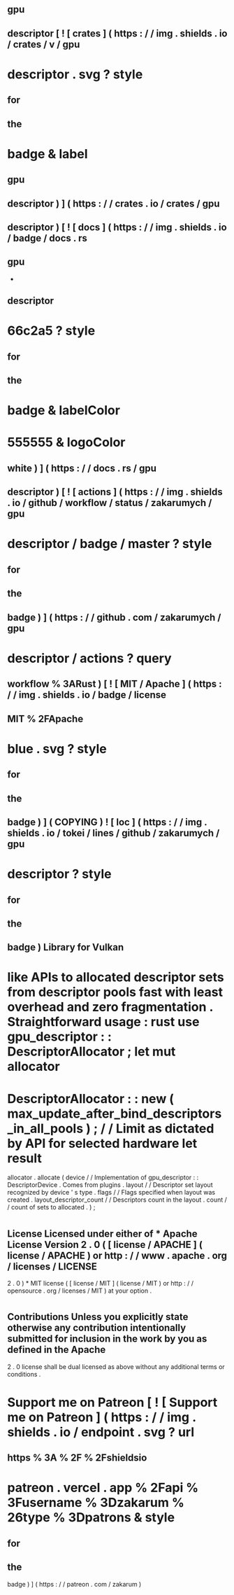 #
gpu
-
descriptor
[
!
[
crates
]
(
https
:
/
/
img
.
shields
.
io
/
crates
/
v
/
gpu
-
descriptor
.
svg
?
style
=
for
-
the
-
badge
&
label
=
gpu
-
descriptor
)
]
(
https
:
/
/
crates
.
io
/
crates
/
gpu
-
descriptor
)
[
!
[
docs
]
(
https
:
/
/
img
.
shields
.
io
/
badge
/
docs
.
rs
-
gpu
-
-
descriptor
-
66c2a5
?
style
=
for
-
the
-
badge
&
labelColor
=
555555
&
logoColor
=
white
)
]
(
https
:
/
/
docs
.
rs
/
gpu
-
descriptor
)
[
!
[
actions
]
(
https
:
/
/
img
.
shields
.
io
/
github
/
workflow
/
status
/
zakarumych
/
gpu
-
descriptor
/
badge
/
master
?
style
=
for
-
the
-
badge
)
]
(
https
:
/
/
github
.
com
/
zakarumych
/
gpu
-
descriptor
/
actions
?
query
=
workflow
%
3ARust
)
[
!
[
MIT
/
Apache
]
(
https
:
/
/
img
.
shields
.
io
/
badge
/
license
-
MIT
%
2FApache
-
blue
.
svg
?
style
=
for
-
the
-
badge
)
]
(
COPYING
)
!
[
loc
]
(
https
:
/
/
img
.
shields
.
io
/
tokei
/
lines
/
github
/
zakarumych
/
gpu
-
descriptor
?
style
=
for
-
the
-
badge
)
Library
for
Vulkan
-
like
APIs
to
allocated
descriptor
sets
from
descriptor
pools
fast
with
least
overhead
and
zero
fragmentation
.
Straightforward
usage
:
rust
use
gpu_descriptor
:
:
DescriptorAllocator
;
let
mut
allocator
=
DescriptorAllocator
:
:
new
(
max_update_after_bind_descriptors_in_all_pools
)
;
/
/
Limit
as
dictated
by
API
for
selected
hardware
let
result
=
allocator
.
allocate
(
device
/
/
Implementation
of
gpu_descriptor
:
:
DescriptorDevice
.
Comes
from
plugins
.
layout
/
/
Descriptor
set
layout
recognized
by
device
'
s
type
.
flags
/
/
Flags
specified
when
layout
was
created
.
layout_descriptor_count
/
/
Descriptors
count
in
the
layout
.
count
/
/
count
of
sets
to
allocated
.
)
;
#
#
License
Licensed
under
either
of
*
Apache
License
Version
2
.
0
(
[
license
/
APACHE
]
(
license
/
APACHE
)
or
http
:
/
/
www
.
apache
.
org
/
licenses
/
LICENSE
-
2
.
0
)
*
MIT
license
(
[
license
/
MIT
]
(
license
/
MIT
)
or
http
:
/
/
opensource
.
org
/
licenses
/
MIT
)
at
your
option
.
#
#
Contributions
Unless
you
explicitly
state
otherwise
any
contribution
intentionally
submitted
for
inclusion
in
the
work
by
you
as
defined
in
the
Apache
-
2
.
0
license
shall
be
dual
licensed
as
above
without
any
additional
terms
or
conditions
.
#
#
Support
me
on
Patreon
[
!
[
Support
me
on
Patreon
]
(
https
:
/
/
img
.
shields
.
io
/
endpoint
.
svg
?
url
=
https
%
3A
%
2F
%
2Fshieldsio
-
patreon
.
vercel
.
app
%
2Fapi
%
3Fusername
%
3Dzakarum
%
26type
%
3Dpatrons
&
style
=
for
-
the
-
badge
)
]
(
https
:
/
/
patreon
.
com
/
zakarum
)
